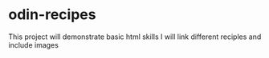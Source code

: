# odin-recipes
This project will demonstrate basic html skills
I will link different reciples and include images 